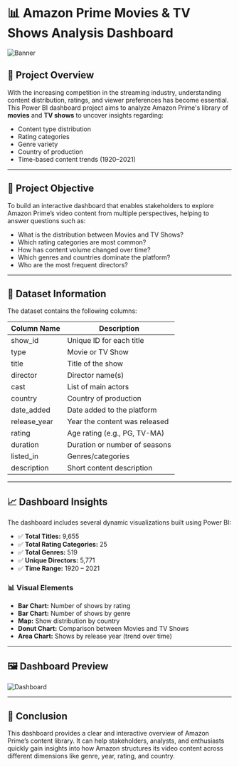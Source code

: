 # 📊 Amazon Prime Movies & TV Shows Analysis Dashboard

![Banner](https://your-banner-link.com/banner-image.png)

## 📌 Project Overview

With the increasing competition in the streaming industry, understanding content distribution, ratings, and viewer preferences has become essential.  
This Power BI dashboard project aims to analyze Amazon Prime's library of **movies** and **TV shows** to uncover insights regarding:

- Content type distribution
- Rating categories
- Genre variety
- Country of production
- Time-based content trends (1920–2021)

---

## 🎯 Project Objective

To build an interactive dashboard that enables stakeholders to explore Amazon Prime’s video content from multiple perspectives, helping to answer questions such as:

- What is the distribution between Movies and TV Shows?
- Which rating categories are most common?
- How has content volume changed over time?
- Which genres and countries dominate the platform?
- Who are the most frequent directors?

---

## 📂 Dataset Information

The dataset contains the following columns:

| Column Name     | Description                                |
|------------------|--------------------------------------------|
| show_id         | Unique ID for each title                   |
| type            | Movie or TV Show                           |
| title           | Title of the show                          |
| director        | Director name(s)                           |
| cast            | List of main actors                        |
| country         | Country of production                      |
| date_added      | Date added to the platform                 |
| release_year    | Year the content was released              |
| rating          | Age rating (e.g., PG, TV-MA)               |
| duration        | Duration or number of seasons              |
| listed_in       | Genres/categories                          |
| description     | Short content description                  |

---

## 📈 Dashboard Insights

The dashboard includes several dynamic visualizations built using Power BI:

- ✅ **Total Titles:** 9,655  
- ✅ **Total Rating Categories:** 25  
- ✅ **Total Genres:** 519  
- ✅ **Unique Directors:** 5,771  
- ✅ **Time Range:** 1920 – 2021  

### 📊 Visual Elements

- **Bar Chart:** Number of shows by rating  
- **Bar Chart:** Number of shows by genre  
- **Map:** Show distribution by country  
- **Donut Chart:** Comparison between Movies and TV Shows  
- **Area Chart:** Shows by release year (trend over time)

---

## 🖼️ Dashboard Preview

![Dashboard](https://your-dashboard-link.com/dashboard-image.png)

---

## 📌 Conclusion

This dashboard provides a clear and interactive overview of Amazon Prime’s content library. It can help stakeholders, analysts, and enthusiasts quickly gain insights into how Amazon structures its video content across different dimensions like genre, year, rating, and country.